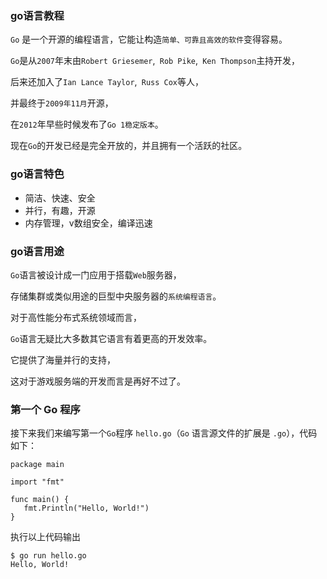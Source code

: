### go语言教程

`Go` 是一个开源的编程语言，它能让构造`简单、可靠且高效的软件`变得容易。

`Go`是从`2007`年末由`Robert Griesemer`,` Rob Pike`,` Ken Thompson`主持开发，

后来还加入了`Ian Lance Taylor`,` Russ Cox`等人，

并最终于`2009年11月`开源，

在`2012`年早些时候发布了`Go 1稳定版本`。

现在`Go`的开发已经是完全开放的，并且拥有一个活跃的社区。

### go语言特色

- 简洁、快速、安全
- 并行，有趣，开源
- 内存管理，v数组安全，编译迅速

### go语言用途

`Go`语言被设计成一门应用于搭载`Web`服务器，

存储集群或类似用途的巨型中央服务器的`系统编程语言`。

对于高性能分布式系统领域而言，

`Go`语言无疑比大多数其它语言有着更高的开发效率。

它提供了海量并行的支持，

这对于游戏服务端的开发而言是再好不过了。

### 第一个 Go 程序

接下来我们来编写第一个`Go`程序 `hello.go`（`Go` 语言源文件的扩展是 `.go`），代码如下：

```
package main

import "fmt"

func main() {
   fmt.Println("Hello, World!")
}
```

执行以上代码输出

```
$ go run hello.go 
Hello, World!
```